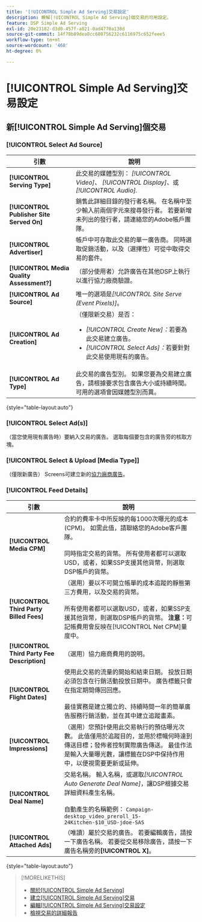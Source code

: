 ```yaml
---
title: '[!UICONTROL Simple Ad Serving]交易設定'
description: 瞭解[!UICONTROL Simple Ad Serving]個交易的可用設定。
feature: DSP Simple Ad Serving
exl-id: 20e23182-d3d0-457f-a821-0ad4770a138d
source-git-commit: 14f78b89dea8cc680756232c6116975c652feee5
workflow-type: tm+mt
source-wordcount: '468'
ht-degree: 0%

---
```


# [!UICONTROL Simple Ad Serving]交易設定

## 新[!UICONTROL Simple Ad Serving]個交易

### [!UICONTROL Select Ad Source]

| 引數 | 說明 |
|-----------|-------------|
| **[!UICONTROL Serving Type]** | 此交易的媒體型別： *[!UICONTROL Video]、* *[!UICONTROL Display]、*&#x200B;或&#x200B;*[!UICONTROL Audio].* |
| **[!UICONTROL Publisher Site Served On]** | 銷售此詳細目錄的發行者名稱。 在名稱中至少輸入前兩個字元來搜尋發行者。 若要新增未列出的發行者，請連絡您的Adobe帳戶團隊。 |
| **[!UICONTROL Advertiser]** | 帳戶中可存取此交易的單一廣告商。 同時選取促銷活動，以及（選擇性）可從中取得交易的套件。 |
| **[!UICONTROL Media Quality Assessment?]** | （部分使用者）允許廣告在其他DSP上執行以進行協力廠商驗證。<!-- Who can select this? It's disabled for me. Need to see if there are additional fields when this is enabled. --> |
| **[!UICONTROL Ad Source]** | 唯一的選項是&#x200B;*[!UICONTROL Site Serve (Event Pixels)]*。 |
| **[!UICONTROL Ad Creation]** | （僅限新交易）是否：<ul><li>*[!UICONTROL Create New]：*&#x200B;若要為此交易建立廣告。</li><li>*[!UICONTROL Select Ads]：*&#x200B;若要針對此交易使用現有的廣告。</li></ul> |
| **[!UICONTROL Ad Type]** | 此交易的廣告型別。 如果您要為交易建立廣告，請根據要求包含廣告大小或持續時間。 可用的選項會因媒體型別而異。 |

{style="table-layout:auto"}

### [!UICONTROL Select Ad(s)]

（當您使用現有廣告時）要納入交易的廣告。 選取每個要包含的廣告旁的核取方塊。

### [!UICONTROL Select & Upload [Media Type]]

（僅限新廣告） Screens可建立新的[協力廠商廣告](/help/dsp/campaign-management/ads/ad-create-multiple.md)。

### [!UICONTROL Feed Details]

| 引數 | 說明 |
|-----------|-------------|
| **[!UICONTROL Media CPM]** | 合約的費率卡中所反映的每1000次曝光的成本(CPM)。 如需此值，請聯絡您的Adobe客戶團隊。 <br><br>同時指定交易的貨幣。 所有使用者都可以選取USD，或者，如果SSP支援其他貨幣，則選取DSP帳戶的貨幣。 |
| **[!UICONTROL Third Party Billed Fees]** | （選用）要以不可開立帳單的成本追蹤的靜態第三方費用，以及交易的貨幣。<br><br>所有使用者都可以選取USD，或者，如果SSP支援其他貨幣，則選取DSP帳戶的貨幣。 **注意：**&#x200B;可記帳費用會反映在[!UICONTROL Net CPM]量度中。 |
| **[!UICONTROL Third Party Fee Description]** | （選用）協力廠商費用的說明。 |
| **[!UICONTROL Flight Dates]** | 使用此交易的流量的開始和結束日期。 投放日期必須包含在行銷活動投放日期中。 廣告標籤只會在指定期間傳回回應。<br><br>最佳實務是建立獨立的、持續時間一年的簡單廣告服務行銷活動，並在其中建立追蹤畫素。 |
| **[!UICONTROL Impressions]** | （選用）您預計使用此交易執行的預估曝光次數。 此值僅用於追蹤目的，並用於標幟何時達到傳送目標；發佈者控制實際廣告傳送。 最佳作法是輸入大量曝光數，讓標籤在DSP中保持作用中，以便視需要更新或延伸。 |
| **[!UICONTROL Deal Name]** | 交易名稱。 輸入名稱，或選取&#x200B;*[!UICONTROL Auto Generate Deal Name]*，讓DSP根據交易詳細資料產生名稱。<br><br>自動產生的名稱範例： `Campaign-desktop_video_preroll_15-24Kitchen-$10_USD-jdoe-SAS` |
| **[!UICONTROL Attached Ads]** | （唯讀）屬於交易的廣告。 若要編輯廣告，請按一下廣告名稱。 若要從交易移除廣告，請按一下廣告名稱旁的&#x200B;**[!UICONTROL X]**。 |

{style="table-layout:auto"}

<!-- 
## Existing Simple Ad Serving Deals

Changes aren't applied retroactively.
-->

<!-- completely different settings layout, so need a separate section for them -->

<!-- From Abhinav: Editable fields are Name, Start & End date, Impressions & CPM. Changes are not applied retroactively.

But I see:

| Parameter | Description |
|-----------|-------------|

| **[!UICONTROL Are you using Deal ID?] | (Read-only) Whether the deal was set up as a [!UICONTROL Deal ID] (*[!DNL Yes]*)  or a [!UICONTROL Simple Ad Serving] deal (*[!DNL No]*). |
| **[!UICONTROL Inventory Type] | (Read-only) The inventory type for the deal. |
| **[!UICONTROL Feed Name] | The name of the [!UICONTROL Simple Ad Serving] deal. |
| **[!UICONTROL Publisher Ad Server] | (Read-only)  |
| **[!UICONTROL Publisher maximum ad length] | The maximum length of the ad, per the publisher. |
| **[!UICONTROL Publisher minimum ad length] | The minimum length of the ad, per the publisher. |
| **[!UICONTROL Fill Type] | (Read-only)  |
| **[!UICONTROL Contracted CPM] | This field is required if billing through TubeMogul, but enter your CPM in this field to track your actual spend. |
| **[!UICONTROL 3rd party technology CPM] | (Optional)  |
| **[!UICONTROL Planned Flight Dates] | The beginning and end dates for the deal flight. These dates don't control ad delivery but are used to track delivery pacing. **THIS IS CONTRARY TO WHAT THE NEW DEAL SETTINGS ABOVE, FROM ABHINAV, SAY**> |
| **[!UICONTROL Target Impressions] | (Optional) The estimated number of impressions you expect to run using this deal. This value is used for tracking purposes only and to flag when delivery goals are met; the publisher controls actual ad delivery. The best practice is to enter a high number of impressions to keep the tag active within DSP so it can be renewed or extended if needed. |
 -->

>[!MORELIKETHIS]
>
>* [關於[!UICONTROL Simple Ad Serving]](simple-deal-about.md)
>* [建立[!UICONTROL Simple Ad Serving]交易](simple-deal-create.md)
>* [編輯[!UICONTROL Simple Ad Serving]交易設定](simple-deal-edit.md)
>* [檢視交易的詳細報告](/help/dsp/inventory/deal-view-report.md)

<!-- add back when reimplemented:
>* [View Event-Tracking Pixels for a [!UICONTROL Simple Ad Serving] Deal](simple-deal-show-pixels.md)
-->
